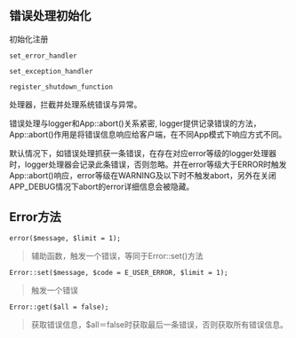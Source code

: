 错误处理初始化
----
初始化注册

```
set_error_handler 

set_exception_handler 

register_shutdown_function
```
处理器，拦截并处理系统错误与异常。

错误处理与logger和App::abort()关系紧密, logger提供记录错误的方法，App::abort()作用是将错误信息响应给客户端，在不同App模式下响应方式不同。

默认情况下，如错误处理抓获一条错误，在存在对应error等级的logger处理器时，logger处理器会记录此条错误，否则忽略。并在error等级大于ERROR时触发App::abort()响应，error等级在WARNING及以下时不触发abort，另外在关闭APP_DEBUG情况下abort的error详细信息会被隐藏。

Error方法
----
```
error($message, $limit = 1);
```
> 辅助函数，触发一个错误，等同于Error::set()方法

```
Error::set($message, $code = E_USER_ERROR, $limit = 1);
```
> 触发一个错误

```
Error::get($all = false);
```
> 获取错误信息，$all＝false时获取最后一条错误，否则获取所有错误信息。